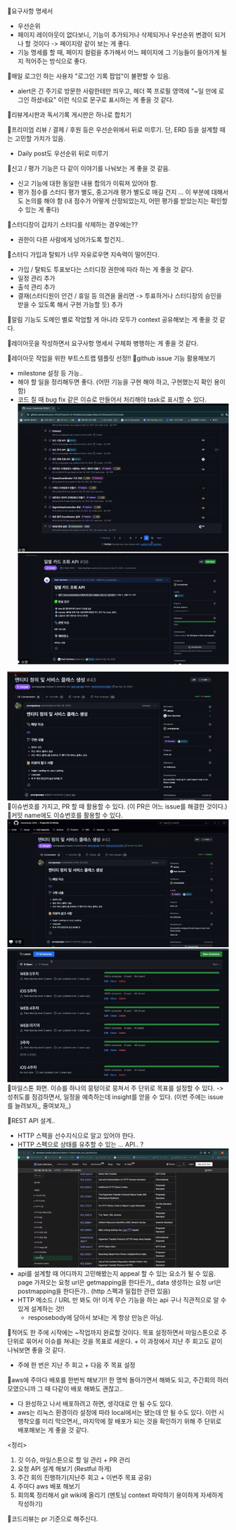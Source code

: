 📌요구사항 명세서
- 우선순위
- 페이지 레이아웃이 없다보니, 기능이 추가되거나 삭제되거나 우선순위 변경이 되거나 할 것이다 -> 페이지랑 같이 보는 게 좋다.
- 기능 명세를 할 때, 페이지 컬럼을 추가해서 어느 페이지에 그 기능들이 들어가게 될지 적어주는 방식으로 좋다.

📌매일 로그인 하는 사용자 "로그인 기록 팝업"이 불편할 수 있음.
- alert은 긴 주기로 방문한 사람한테만 띄우고, 헤더 쪽 프로필 영역에 "~일 만에 로그인 하셨네요" 이런 식으로 문구로 표시하는 게 좋을 것 같다.

📌리뷰게시판과 독서기록 게시판은 하나로 합치기

📌프리미엄 리뷰 / 결제 / 후원 등은 우선순위에서 뒤로 미루기. 단, ERD 등을 설계할 때는 고민할 가치가 있음.
- Daily post도 우선순위 뒤로 미루기

📌신고 / 평가 기능은 다 같이 이야기를 나눠보는 게 좋을 것 같음.
- 신고 기능에 대한 동일한 내용 합의가 이뤄져 있어야 함.
- 평가 점수를 스터디 평가 별도, 중고거래 평가 별도로 매길 건지 ... 이 부분에 대해서도 논의를 해야 함 (내 점수가 어떻게 산정되었는지, 어떤 평가를 받았는지는 확인할 수 있는 게 좋다)

📌스터디장이 갑자기 스터디를 삭제하는 경우에는??
- 권한이 다른 사람에게 넘어가도록 할건지..

📌스터디 가입과 탈퇴가 너무 자유로우면 지속력이 떨어진다.
- 가입 / 탈퇴도 투표보다는 스터디장 권한에 따라 하는 게 좋을 것 같다.
- 일정 관리 추가
- 출석 관리 추가
- 결재(스터디원이 안건 / 휴일 등 의견을 올리면 -> 투표하거나 스터디장의 승인을 받을 수 있도록 해서 구현 가능할 듯) 추가

📌알림 기능도 도메인 별로 작업할 게 아니라 모두가 context 공유해보는 게 좋을 것 같다.


📌레이아웃을 작성하면서 요구사항 명세서 구체화 병행하는 게 좋을 것 같다.

🥕레이아웃 작업을 위한 부트스트랩 템플릿 선정!!
🥕github issue 기능 활용해보기
- milestone 설정 등 가능..
- 해야 할 일을 정리해두면 좋다. (어떤 기능을 구현 해야 하고, 구현했는지 확인 용이함)
- 코드 칠 때 bug fix 같은 이슈로 만들어서 처리해야 task로 표시할 수 있다.
![](../image/Pasted%20image%2020240508204801.png)
![](../image/Pasted%20image%2020240508204856.png)

![](../image/Pasted%20image%2020240508204959.png)
📌이슈번호를 가지고, PR 할 때 활용할 수 있다. (이 PR은 어느 issue를 해결한 것이다.)
📌커밋 name에도 이슈번호를 활용할 수 있다.
![](../image/Pasted%20image%2020240508205030.png)
![](../image/Pasted%20image%2020240508205154.png)
📌마일스톤 화면. 이슈를 하나의 뭉텅이로 뭉쳐서 주 단위로 목표를 설정할 수 있다.
-> 성취도를 점검하면서, 일정을 예측하는데 insight를 얻을 수 있다. (이번 주에는 issue를 늘려보자,, 줄여보자,,)

🥕REST API 설계.. 
- HTTP 스펙을 선수지식으로 알고 있어야 한다.
- HTTP 스펙으로 상태를 유추할 수 있는 ... API.. ?
![](../image/Pasted%20image%2020240508210549.png)
- api를 설계할 때 어디까지 고민해봤는지  appeal 할 수 있는 요소가 될 수 있음. page 가져오는 요청 url은 getmapping을 한다든가,, data 생성하는 요청 url은 postmapping을 한다든가.. (http 스펙과 밀접한 관련 있음)
- HTTP 메소드 / URL 만 봐도 아! 이게 무슨 기능을 하는 api 구나 직관적으로 알 수 있게 설계하는 것!!
  - resposebody에 담아서 보내는 게 항상 만능은 아님.



🥕적어도 한 주에 시작에는 ~작업까지 완료할 것이다. 목표 설정하면서 마일스톤으로 주단위로 묶어서 이슈를 쳐내는 것을 목표로 세운다. + 이 과정에서 지난 주 회고도 같이 나눠보면 좋을 것 같다.
- 주에 한 번은 지난 주 회고 + 다음 주 목표 설정

🥕aws에 주마다 배포를 한번씩 해보기!! 한 명씩 돌아가면서 해봐도 되고, 주간회의 하러 모였으니까 그 때 다같이 배포 해봐도 괜찮고..
- 다 완성하고 나서 배포하려고 하면, 생각대로 안 될 수도 있다.
- aws는 리눅스 환경이라 설정에 따라 local에서는 됐는데 안 될 수도 있다. 이런 시행착오를 미리 막으면서,, 마지막에 잘 배포가 되는 것을 확인하기 위해 주 단위로 배포해보는 게 좋을 것 같다.


<정리>
1. 깃 이슈, 마일스톤으로 할 일 관리 + PR 관리
2. 요청 API 설계 해보기 (Restful 하게)
3. 주간 회의 진행하기(지난주 회고 + 이번주 목표 공유)
4. 주마다 aws 배포 해보기
5. 회의록 정리해서 git wiki에 올리기 (멘토님 context 파악하기 용이하게 자세하게 작성하기)

🥕코드리뷰는 pr 기준으로 해주신다.